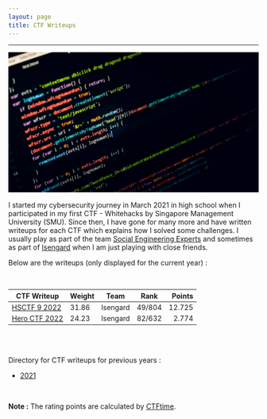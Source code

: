 ```yaml
---
layout: page
title: CTF Writeups
---
```

<hr/>

![CTF Writeups Main Page](/assets/img/ctfImages/misc/homePageImage.png)

I started my cybersecurity journey in March 2021 in high school when I participated in my first CTF - Whitehacks by Singapore Management University (SMU). Since then, I have gone for many more and have written writeups for each CTF which explains how I solved some challenges. I usually play as part of the team <a href="https://ctftime.org/team/151372" target="_blank">Social Engineering Experts</a> and sometimes as part of <a href="https://ctftime.org/team/78268" target="_blank">Isengard</a> when I am just playing with close friends.

Below are the writeups (only displayed for the current year) :

<br/>

| CTF Writeup | Weight | Team | Rank | Points | 
| ------------- |  --- | --- | ------ | -----: |
|[HSCTF 9 2022](https://angmar2722.github.io/CTFwriteups/2022/hsctf2022/) | 31.86 | Isengard | 49/804 | 12.725 |
|[Hero CTF 2022](https://angmar2722.github.io/CTFwriteups/2022/hero2022/) | 24.23 | Isengard | 82/632 | 2.774 |

<br/>

<br/>

Directory for CTF writeups for previous years :

- <a href="https://angmar2722.github.io/CTFwriteups/YearList/2021/">2021</a>

<br/>

**Note :** The rating points are calculated by <a href="https://ctftime.org/rating-formula/" target="_blank">CTFtime</a>.

<!-- **Note :** My writeups for when I play a CTF completely on my own can be found <a href="https://angmar2722.github.io/CTFwriteups/oneOffOrSoloWriteups" target="_blank">here</a>. -->



